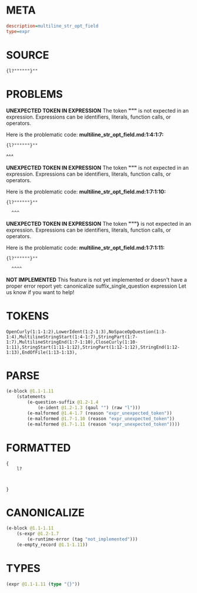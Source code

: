 # META
~~~ini
description=multiline_str_opt_field
type=expr
~~~
# SOURCE
~~~roc
{l?""""""}""
~~~
# PROBLEMS
**UNEXPECTED TOKEN IN EXPRESSION**
The token **"""** is not expected in an expression.
Expressions can be identifiers, literals, function calls, or operators.

Here is the problematic code:
**multiline_str_opt_field.md:1:4:1:7:**
```roc
{l?""""""}""
```
   ^^^


**UNEXPECTED TOKEN IN EXPRESSION**
The token **"""** is not expected in an expression.
Expressions can be identifiers, literals, function calls, or operators.

Here is the problematic code:
**multiline_str_opt_field.md:1:7:1:10:**
```roc
{l?""""""}""
```
      ^^^


**UNEXPECTED TOKEN IN EXPRESSION**
The token **"""}** is not expected in an expression.
Expressions can be identifiers, literals, function calls, or operators.

Here is the problematic code:
**multiline_str_opt_field.md:1:7:1:11:**
```roc
{l?""""""}""
```
      ^^^^


**NOT IMPLEMENTED**
This feature is not yet implemented or doesn't have a proper error report yet: canonicalize suffix_single_question expression
Let us know if you want to help!

# TOKENS
~~~zig
OpenCurly(1:1-1:2),LowerIdent(1:2-1:3),NoSpaceOpQuestion(1:3-1:4),MultilineStringStart(1:4-1:7),StringPart(1:7-1:7),MultilineStringEnd(1:7-1:10),CloseCurly(1:10-1:11),StringStart(1:11-1:12),StringPart(1:12-1:12),StringEnd(1:12-1:13),EndOfFile(1:13-1:13),
~~~
# PARSE
~~~clojure
(e-block @1.1-1.11
	(statements
		(e-question-suffix @1.2-1.4
			(e-ident @1.2-1.3 (qaul "") (raw "l")))
		(e-malformed @1.4-1.7 (reason "expr_unexpected_token"))
		(e-malformed @1.7-1.10 (reason "expr_unexpected_token"))
		(e-malformed @1.7-1.11 (reason "expr_unexpected_token"))))
~~~
# FORMATTED
~~~roc
{
	l?
	
	
	
}
~~~
# CANONICALIZE
~~~clojure
(e-block @1.1-1.11
	(s-expr @1.2-1.7
		(e-runtime-error (tag "not_implemented")))
	(e-empty_record @1.1-1.11))
~~~
# TYPES
~~~clojure
(expr @1.1-1.11 (type "{}"))
~~~
